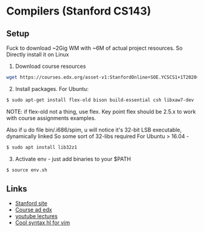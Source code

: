 # Compilers (Stanford CS143)

## Setup

Fuck to download ~2Gig WM with ~6M of actual project resources. So Directly
install it on Linux

1. Download course resources

```bash
wget https://courses.edx.org/asset-v1:StanfordOnline+SOE.YCSCS1+1T2020+type@asset+block@student-dist.tar.gz -O resources.tar.gz
```

2. Install packages. For Ubuntu:

```bash
$ sudo apt-get install flex-old bison build-essential csh libxaw7-dev
```

NOTE: if flex-old not a thing, use flex. Key point flex should be 2.5.x to
work with course assignments examples.

Also if u do file bin/.i686/spim, u will notice it's 32-bit LSB executable,
dynamically linked
So some sort of 32-libs required
For Ubuntu > 16.04 -

```bash
$ sudo apt install lib32z1
```

3. Activate env - just add binaries to your $PATH

```bash
$ source env.sh
```

## Links
- [Stanford site](https://web.stanford.edu/class/cs143/)
- [Course ad edx](https://learning.edx.org/course/course-v1:StanfordOnline+SOE.YCSCS1+3T2020/home)
- [youtube lectures](https://www.youtube.com/playlist?list=PLoCMsyE1cvdUZRe1udlyjpzTww1U5olL2)
- [Cool syntax hl for vim](https://alfix.gitlab.io/coding/2018/04/03/vim-syntax-highlight-cool.html)
